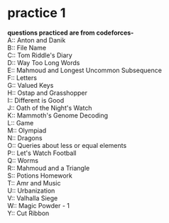 # practice 1
<strong>questions practiced are from codeforces-</strong><br>
A::
Anton and Danik<br>
B::	
File Name<br>
C::	
Tom Riddle's Diary<br>
D::	
Way Too Long Words<br>
E::	
Mahmoud and Longest Uncommon Subsequence<br>
F::	
Letters<br>
G::	
Valued Keys<br>
H::	
Ostap and Grasshopper<br>
I::	
Different is Good<br>
J::	
Oath of the Night's Watch<br>
K::	
Mammoth's Genome Decoding<br>
L::	
Game<br>
M::	
Olympiad<br>
N::	
Dragons<br>
O::	
Queries about less or equal elements<br>
P::	
Let's Watch Football<br>
Q::	
Worms<br>
R::	
Mahmoud and a Triangle<br>
S::	
Potions Homework<br>
T::	
Amr and Music<br>
U::	
Urbanization<br>
V::	
Valhalla Siege<br>
W::	
Magic Powder - 1<br>
Y::	
Cut Ribbon<br>
